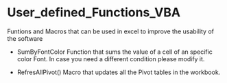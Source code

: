 # User_defined_Functions_VBA
Funtions and Macros that can be used in excel to improve the usability of the software


- SumByFontColor
Function that sums the value of a cell of an specific color Font. In case you need a different condition please modify it.


- RefresAllPivot()
Macro that updates all the Pivot tables in the workbook.

